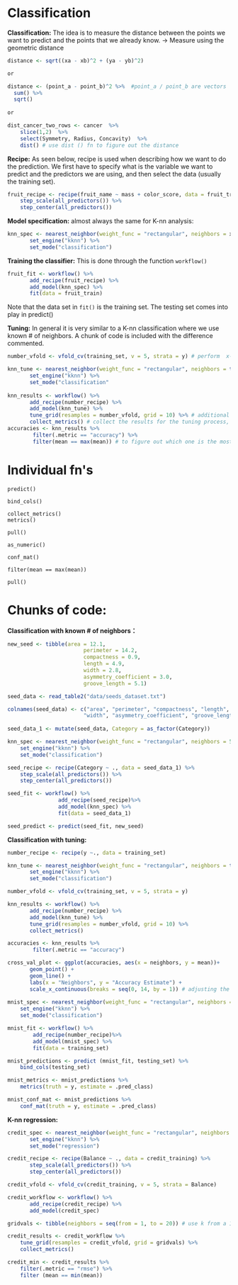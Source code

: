 # Classification

**Classification:**
The idea is to measure the distance between the points we want to predict and the points that we already know.
-> Measure using the geometric distance

```r
distance <- sqrt((xa - xb)^2 + (ya - yb)^2)

or

distance <- (point_a - point_b)^2 %>%  #point_a / point_b are vectors
  sum() %>%
  sqrt()
  
or

dist_cancer_two_rows <- cancer  %>% 
    slice(1,2)  %>% 
    select(Symmetry, Radius, Concavity)  %>% 
    dist() # use dist () fn to figure out the distance

```

**Recipe:**
As seen below, recipe is used when describing how we want to do the prediction. We first have to specify what is the variable we want to predict and the predictors we are using, and then select the data (usually the training set).
```r
fruit_recipe <- recipe(fruit_name ~ mass + color_score, data = fruit_train) %>%
    step_scale(all_predictors()) %>%
    step_center(all_predictors())
```

**Model specification:**
almost always the same for K-nn analysis:
```r
knn_spec <- nearest_neighbor(weight_func = "rectangular", neighbors = x) %>% #neighbors = tune() for vfold
       set_engine("kknn") %>%
       set_mode("classification")
```

**Training the classifier:**
This is done through the function ``` workflow() ```
```r
fruit_fit <- workflow() %>%
       add_recipe(fruit_recipe) %>%
       add_model(knn_spec) %>%
       fit(data = fruit_train)
```
Note that the data set in ```fit()``` is the training set. The testing set comes into play in predict()

**Tuning:**
In general it is very similar to a K-nn classification where we use known # of neighbors. A chunk of code is included with the difference commented.
```r
number_vfold <- vfold_cv(training_set, v = 5, strata = y) # perform  x-fold cross-validation, x = v

knn_tune <- nearest_neighbor(weight_func = "rectangular", neighbors = tune()) %>%
       set_engine("kknn") %>%
       set_mode("classification"
       
knn_results <- workflow() %>%
       add_recipe(number_recipe) %>%
       add_model(knn_tune) %>%
       tune_grid(resamples = number_vfold, grid = 10) %>% # additional step compared to normal K-nn
       collect_metrics() # collect the results for the tuning process, and determine which k value we shall use
accuracies <- knn_results %>% 
        filter(.metric == "accuracy") %>%
        filter(mean == max(mean)) # to figure out which one is the most ideal model
```



# Individual fn's
```
predict()
```
```
bind_cols()
```
```
collect_metrics()
metrics()
```
```
pull()
```
```
as_numeric()
```
```
conf_mat()
```
```
filter(mean == max(mean))
```
```
pull()
```


# Chunks of code:
**Classification with known # of neighbors：**
```r
new_seed <- tibble(area = 12.1,
                        perimeter = 14.2,
                        compactness = 0.9,
                        length = 4.9,
                        width = 2.8,
                        asymmetry_coefficient = 3.0, 
                        groove_length = 5.1)

seed_data <- read_table2("data/seeds_dataset.txt")

colnames(seed_data) <- c("area", "perimeter", "compactness", "length",
                        "width", "asymmetry_coefficient", "groove_length", "Category")
                        
seed_data_1 <- mutate(seed_data, Category = as_factor(Category))

knn_spec <- nearest_neighbor(weight_func = "rectangular", neighbors = 5) %>%
    set_engine("kknn") %>%
    set_mode("classification")

seed_recipe <- recipe(Category ~ ., data = seed_data_1) %>%
    step_scale(all_predictors()) %>%
    step_center(all_predictors())

seed_fit <- workflow() %>%
                add_recipe(seed_recipe)%>%
                add_model(knn_spec) %>%
                fit(data = seed_data_1)

seed_predict <- predict(seed_fit, new_seed)
```

**Classification with tuning:**
```r
number_recipe <- recipe(y ~., data = training_set)

knn_tune <- nearest_neighbor(weight_func = "rectangular", neighbors = tune()) %>%
       set_engine("kknn") %>%
       set_mode("classification")

number_vfold <- vfold_cv(training_set, v = 5, strata = y)

knn_results <- workflow() %>%
       add_recipe(number_recipe) %>%
       add_model(knn_tune) %>%
       tune_grid(resamples = number_vfold, grid = 10) %>%
       collect_metrics()

accuracies <- knn_results %>% 
        filter(.metric == "accuracy")

cross_val_plot <- ggplot(accuracies, aes(x = neighbors, y = mean))+
       geom_point() +
       geom_line() +
       labs(x = "Neighbors", y = "Accuracy Estimate") + 
       scale_x_continuous(breaks = seq(0, 14, by = 1)) # adjusting the x-axis
       
mnist_spec <- nearest_neighbor(weight_func = "rectangular", neighbors = 3) %>%
    set_engine("kknn") %>%
    set_mode("classification")

mnist_fit <- workflow() %>%
        add_recipe(number_recipe)%>%
        add_model(mnist_spec) %>%
        fit(data = training_set)

mnist_predictions <- predict (mnist_fit, testing_set) %>%
    bind_cols(testing_set)

mnist_metrics <- mnist_predictions %>%
    metrics(truth = y, estimate = .pred_class)

mnist_conf_mat <- mnist_predictions %>% 
    conf_mat(truth = y, estimate = .pred_class)
```

**K-nn regression:**
```r
credit_spec <- nearest_neighbor(weight_func = "rectangular", neighbors = tune()) %>% 
       set_engine("kknn") %>%
       set_mode("regression")

credit_recipe <- recipe(Balance ~ ., data = credit_training) %>%
       step_scale(all_predictors()) %>%
       step_center(all_predictors())

credit_vfold <- vfold_cv(credit_training, v = 5, strata = Balance)

credit_workflow <- workflow() %>%
       add_recipe(credit_recipe) %>%
       add_model(credit_spec)

gridvals <- tibble(neighbors = seq(from = 1, to = 20)) # use k from a 1 to 20

credit_results <- credit_workflow %>%
    tune_grid(resamples = credit_vfold, grid = gridvals) %>%
    collect_metrics()

credit_min <- credit_results %>%
    filter(.metric == "rmse") %>%
    filter (mean == min(mean))
```
